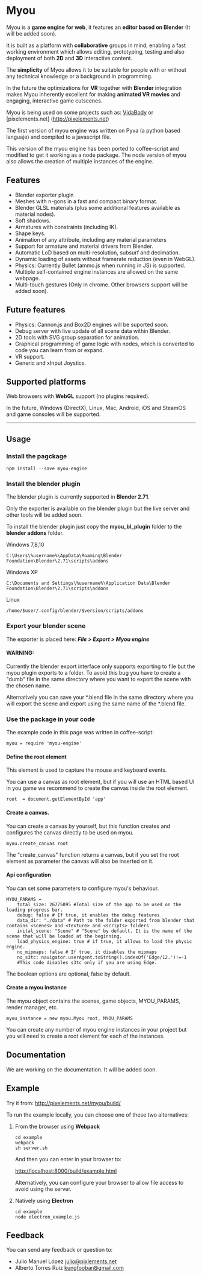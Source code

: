 # Myou

Myou is a __game engine for web__, it features an __editor based on Blender__
(It will be added soon).

It is built as a platform with __collaborative__ groups in mind, enabling a fast working environment which allows editing, prototyping, testing and also deployment of both __2D__ and __3D__ interactive content.

The __simplicity__ of Myou allows it to be suitable for people with or without any technical knowledge or a background in programming.

In the future the optimizations for __VR__ together with __Blender__ integration makes Myou inherently excellent for making __animated VR movies__ and engaging, interactive game cutscenes.

Myou is being used on some projects such as: [VidaBody](http://vidasystems.com/vidabody/) or [pixelements.net] (http://pixelements.net)

The first version of myou engine was written on Pyva (a python based languaje) and compiled to a javascript file.

This version of the myou engine has been ported to coffee-script and modified to
get it working as a node package. The node version of myou also allows the creation of
multiple instances of the engine.

## Features
* Blender exporter plugin
* Meshes with n-gons in a fast and compact binary format.
* Blender GLSL materials (plus some additional features available as material nodes).
* Soft shadows.
* Armatures with constraints (including IK).
* Shape keys.
* Animation of any attribute, including any material parameters
* Support for armature and material drivers from Blender.
* Automatic LoD based on multi-resolution, subsurf and decimation.
* Dynamic loading of assets without framerate reduction (even in WebGL).
* Physics: Currently Bullet (ammo.js when running in JS) is supported.
* Multiple self-contained engine instances are allowed on the same webpage.
* Multi-touch gestures (Only in chrome. Other browsers support will be added soon).


## Future features
* Physics: Cannon.js and Box2D engines will be suported soon.
* Debug server with live update of all scene data within Blender.
* 2D tools with SVG group separation for animation.
* Graphical programming of game logic with nodes, which is converted to code
you can learn from or expand.
* VR support.
* Generic and xInput Joystics.


## Supported platforms
Web browsers with __WebGL__ support (no plugins required).

In the future, Windows (DirectX), Linux, Mac, Android, iOS and SteamOS
and game consoles will be supported.

-----
## Usage
### Install the pagckage
```
npm install --save myou-engine
```

### Install the blender plugin
The blender plugin is currently supported in __Blender 2.71__.

Only the exporter is available on the blender plugin but the live server and other
tools will be added soon.

To install the blender plugin just copy the __myou_bl_plugin__ folder to the __blender addons__ folder.

Windows 7,8,10
```
C:\Users\%username%\AppData\Roaming\Blender Foundation\Blender\2.71\scripts\addons
```
Windows XP
```
C:\Documents and Settings\%username%\Application Data\Blender Foundation\Blender\2.71\scripts\addons
```
Linux
```
/home/$user/.config/blender/$version/scripts/addons
```

### Export your blender scene
The exporter is placed here: *__File > Export > Myou engine__*

#### WARNING:
Currently the blender export interface only supports exporting to file but the
myou plugin exports to a folder. To avoid this bug you have to create a "dumb"
file in the same directory where you want to export the scene with the chosen name.

Alternatively you can save your \*.blend file in the same directory
where you will export the scene and export using the same name of the \*.blend file.

### Use the package in your code
The example code in this page was written in coffee-script:
```coffee-script
myou = require 'myou-engine'
```

#### Define the root element
This element is used to capture the mouse and keyboard events.

You can use a canvas as root element, but if you will use an HTML based UI in
you game we recommend to create the canvas inside the root element.

```coffee-script
root  = document.getElementById 'app'
```

#### Create a canvas.
You can create a canvas by yourself, but this function creates and configures
the canvas directly to be used on myou.

```coffee-script
myou.create_canvas root
```
The "create_canvas" function returns a canvas, but if you set the root element
as parameter the canvas will also be inserted on it.

#### Api configuration
You can set some parameters to configure myou's behaviour.

```coffee-script
MYOU_PARAMS =
    total_size: 26775095 #Total size of the app to be used on the loading progress bar.
    debug: false # If true, it enables the debug features
    data_dir: "./data" # Path to the folder exported from blender that contains <scenes> and <texture> and <scripts> folders
    inital_scene: "Scene" # "Scene" by default. It is the name of the scene that will be loaded at the beginning.
    load_physics_engine: true # if true, it allows to load the physic engine.
    no_mipmaps: false # If true, it disables the mipmaps
    no_s3tc: navigator.userAgent.toString().indexOf('Edge/12.')!=-1
    #This code disables s3tc only if you are using Edge.
```
The boolean options are optional, false by default.

#### Create a myou instance
The myou object contains the scenes, game objects, MYOU_PARAMS, render manager, etc.
```coffee-script
myou_instance = new myou.Myou root, MYOU_PARAMS
```
You can create any number of myou engine instances in your project but you will
need to create a root element for each of the instances.

## Documentation
We are working on the documentation. It will be added soon.

## Example
Try it from:
<http://pixelements.net/myou/build/>

To run the example locally, you can choose one of these two alternatives:

1. From the browser using __Webpack__

    ```
    cd example
    webpack
    sh server.sh
    ```
    And then you can enter in your browser to:

    <http://localhost:8000/build/example.html>

    Alternatively, you can configure your browser to allow file access to avoid using the server.

2. Natively using __Electron__

    ```
    cd example
    node electron_example.js
    ```

## Feedback

You can send any feedback or question to:
* Julio Manuel López <julio@pixlements.net>
* Alberto Torres Ruiz <kungfoobar@gmail.com>
